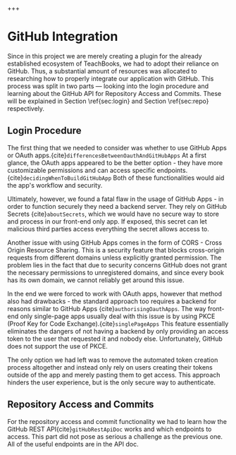 +++
# GitHub Integration

Since in this project we are merely creating a plugin for the already established ecosystem of TeachBooks, we had to adopt their reliance on GitHub. Thus, a substantial amount of resources was allocated to researching how to properly integrate our application with GitHub. This process was split in two parts — looking into the login procedure and learning about the GitHub API for Repository Access and Commits. These will be explained in Section \ref{sec:login} and Section \ref{sec:repo} respectively.

## Login Procedure

The first thing that we needed to consider was whether to use  GitHub Apps or OAuth apps.{cite}`differencesBetweenOauthAndGitHubApps` At a first glance, the OAuth apps appeared to be the better option - they have more customizable permissions and can access specific endpoints.{cite}`decidingWhenToBuildGitHubApp` Both of these functionalities would aid the app's workflow and security.&#x20;

Ultimately, however, we found a fatal flaw in the usage of GitHub Apps - in order to function securely they need a backend server. They rely on GitHub Secrets {cite}`aboutSecrets`, which we would have no secure way to store and process in our front-end only app. If exposed, this secret can let malicious third parties access everything the secret allows access to.&#x20;

Another issue with using GitHub Apps comes in the form of CORS - Cross Origin Resource Sharing. This is a security feature that blocks cross-origin requests from different domains unless  explicitly granted permission. The problem lies in the fact that due to security concerns GitHub does not grant the necessary permissions to unregistered domains, and since every book has its own domain, we cannot reliably get around this issue.&#x20;

In the end we were forced to work with OAuth apps, however that method also had drawbacks - the standard approach too requires a backend for reasons similar to GitHub Apps {cite}`authorisingOauthApps`. The way front-end only single-page apps usually deal with this issue is by using PKCE (Proof Key for Code Exchange).{cite}`singlePageApps` This feature essentially eliminates the dangers of not having a backend by only providing an access token to the user that requested it and nobody else. Unfortunately, GitHub does not support the use of  PKCE.

The only option we had left was to remove the automated token creation process altogether and instead only rely on users creating their tokens outside of the app and merely pasting them to get access. This approach hinders the user experience, but is the only secure way to authenticate.



## Repository Access and Commits

For the repository access and commit functionality we had to learn how the GitHub REST API{cite}`gitHubRestApiDoc` works and which endpoints to access. This part did not pose as serious a challenge as the previous one. All of the useful endpoints are in the API doc.
